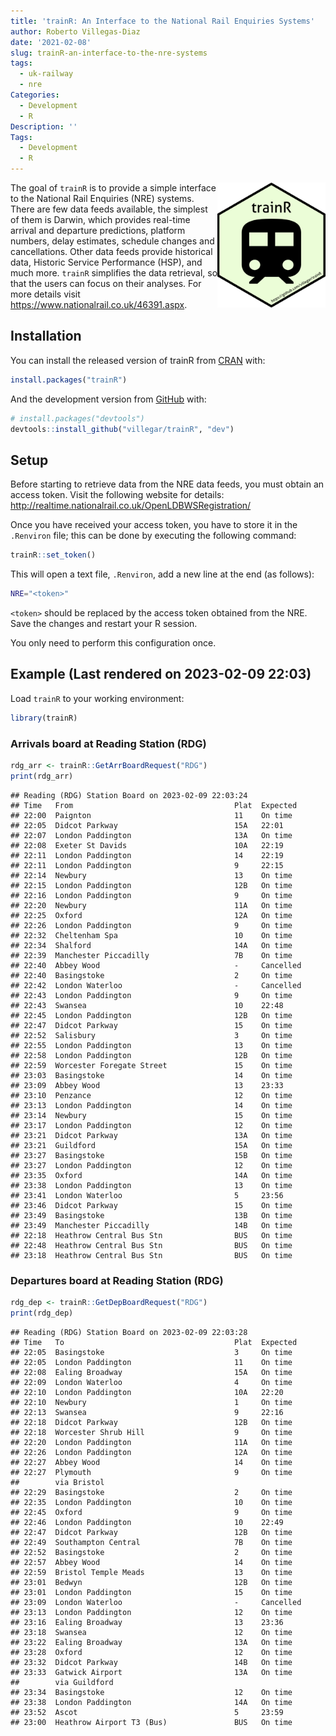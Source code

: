 ```yaml
---
title: 'trainR: An Interface to the National Rail Enquiries Systems'
author: Roberto Villegas-Diaz
date: '2021-02-08'
slug: trainR-an-interface-to-the-nre-systems
tags:
  - uk-railway
  - nre
Categories:
  - Development
  - R
Description: ''
Tags:
  - Development
  - R
---
```


<img src="https://raw.githubusercontent.com/villegar/trainR/main/inst/images/logo.png" alt="logo" align="right" height=200px/>

The goal of `trainR` is to provide a simple interface to the 
National Rail Enquiries (NRE) systems. There are few data feeds 
available, the simplest of them is Darwin, which provides real-time 
arrival and departure predictions, platform numbers, delay estimates, 
schedule changes and cancellations. Other data feeds provide historical 
data, Historic Service Performance (HSP), and much more. `trainR` 
simplifies the data retrieval, so that the users can focus on their 
analyses. For more details visit 
https://www.nationalrail.co.uk/46391.aspx.

## Installation

You can install the released version of trainR from [CRAN](https://CRAN.R-project.org) with:

``` r
install.packages("trainR")
```

And the development version from [GitHub](https://github.com/) with:

``` r
# install.packages("devtools")
devtools::install_github("villegar/trainR", "dev")
```

## Setup
Before starting to retrieve data from the NRE data feeds, you must obtain an access token. 
Visit the following website for details: http://realtime.nationalrail.co.uk/OpenLDBWSRegistration/

Once you have received your access token, you have to store it in the `.Renviron` file; this can be 
done by executing the following command:


```r
trainR::set_token()
```

This will open a text file, `.Renviron`, add a new line at the end (as follows):

```bash
NRE="<token>"
```

`<token>` should be replaced by the access token obtained from the NRE. Save the changes and restart 
your R session.

You only need to perform this configuration once.

## Example (Last rendered on 2023-02-09 22:03)

Load `trainR` to your working environment:

```r
library(trainR)
```

### Arrivals board at Reading Station (RDG)


```r
rdg_arr <- trainR::GetArrBoardRequest("RDG")
print(rdg_arr)
```

```
## Reading (RDG) Station Board on 2023-02-09 22:03:24
## Time   From                                    Plat  Expected
## 22:00  Paignton                                11    On time
## 22:05  Didcot Parkway                          15A   22:01
## 22:07  London Paddington                       13A   On time
## 22:08  Exeter St Davids                        10A   22:19
## 22:11  London Paddington                       14    22:19
## 22:11  London Paddington                       9     22:15
## 22:14  Newbury                                 13    On time
## 22:15  London Paddington                       12B   On time
## 22:16  London Paddington                       9     On time
## 22:20  Newbury                                 11A   On time
## 22:25  Oxford                                  12A   On time
## 22:26  London Paddington                       9     On time
## 22:32  Cheltenham Spa                          10    On time
## 22:34  Shalford                                14A   On time
## 22:39  Manchester Piccadilly                   7B    On time
## 22:40  Abbey Wood                              -     Cancelled
## 22:40  Basingstoke                             2     On time
## 22:42  London Waterloo                         -     Cancelled
## 22:43  London Paddington                       9     On time
## 22:43  Swansea                                 10    22:48
## 22:45  London Paddington                       12B   On time
## 22:47  Didcot Parkway                          15    On time
## 22:52  Salisbury                               3     On time
## 22:55  London Paddington                       13    On time
## 22:58  London Paddington                       12B   On time
## 22:59  Worcester Foregate Street               15    On time
## 23:03  Basingstoke                             14    On time
## 23:09  Abbey Wood                              13    23:33
## 23:10  Penzance                                12    On time
## 23:13  London Paddington                       14    On time
## 23:14  Newbury                                 15    On time
## 23:17  London Paddington                       12    On time
## 23:21  Didcot Parkway                          13A   On time
## 23:21  Guildford                               15A   On time
## 23:27  Basingstoke                             15B   On time
## 23:27  London Paddington                       12    On time
## 23:35  Oxford                                  14A   On time
## 23:38  London Paddington                       13    On time
## 23:41  London Waterloo                         5     23:56
## 23:46  Didcot Parkway                          15    On time
## 23:49  Basingstoke                             13B   On time
## 23:49  Manchester Piccadilly                   14B   On time
## 22:18  Heathrow Central Bus Stn                BUS   On time
## 22:48  Heathrow Central Bus Stn                BUS   On time
## 23:18  Heathrow Central Bus Stn                BUS   On time
```

### Departures board at Reading Station (RDG)


```r
rdg_dep <- trainR::GetDepBoardRequest("RDG")
print(rdg_dep)
```

```
## Reading (RDG) Station Board on 2023-02-09 22:03:28
## Time   To                                      Plat  Expected
## 22:05  Basingstoke                             3     On time
## 22:05  London Paddington                       11    On time
## 22:08  Ealing Broadway                         15A   On time
## 22:09  London Waterloo                         4     On time
## 22:10  London Paddington                       10A   22:20
## 22:10  Newbury                                 1     On time
## 22:13  Swansea                                 9     22:16
## 22:18  Didcot Parkway                          12B   On time
## 22:18  Worcester Shrub Hill                    9     On time
## 22:20  London Paddington                       11A   On time
## 22:26  London Paddington                       12A   On time
## 22:27  Abbey Wood                              14    On time
## 22:27  Plymouth                                9     On time
##        via Bristol                             
## 22:29  Basingstoke                             2     On time
## 22:35  London Paddington                       10    On time
## 22:45  Oxford                                  9     On time
## 22:46  London Paddington                       10    22:49
## 22:47  Didcot Parkway                          12B   On time
## 22:49  Southampton Central                     7B    On time
## 22:52  Basingstoke                             2     On time
## 22:57  Abbey Wood                              14    On time
## 22:59  Bristol Temple Meads                    13    On time
## 23:01  Bedwyn                                  12B   On time
## 23:01  London Paddington                       15    On time
## 23:09  London Waterloo                         -     Cancelled
## 23:13  London Paddington                       12    On time
## 23:16  Ealing Broadway                         13    23:36
## 23:18  Swansea                                 12    On time
## 23:22  Ealing Broadway                         13A   On time
## 23:28  Oxford                                  12    On time
## 23:32  Didcot Parkway                          14B   On time
## 23:33  Gatwick Airport                         13A   On time
##        via Guildford                           
## 23:34  Basingstoke                             12    On time
## 23:38  London Paddington                       14A   On time
## 23:52  Ascot                                   5     23:59
## 23:00  Heathrow Airport T3 (Bus)               BUS   On time
```
